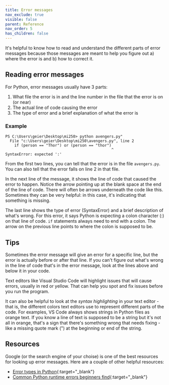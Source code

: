 ```yaml
---
title: Error messages
nav_exclude: true
visible: false
parent: Reference
nav_order: 5
has_children: false
---
```


It's helpful to know how to read and understand the different parts of error messages because those messages are meant to help you figure out a) where the error is and b) how to correct it.

## Reading error messages

For Python, error messages usually have 3 parts:

1. What file the error is in and the line number in the file that the error is on (or near)
2. The actual line of code causing the error
3. The type of error and a brief explanation of what the error is

### Example
```
PS C:\Users\geier\Desktop\mi250> python avengers.py"
  File "c:\Users\geier\Desktop\mi250\avengers.py", line 2
    if (person == "Thor") or (person == "thor")
                                               ^
SyntaxError: expected ':'
```

From the first two lines, you can tell that the error is in the file `avengers.py`. You can also tell that the error falls on line 2 in that file.

In the next line of the message, it shows the line of code that caused the error to happen. Notice the arrow pointing up at the blank space at the end of the line of code. There will often be arrows underneath the code like this. Sometimes they can be very helpful: in this case, it's indicating that something is missing.

The last line shows the type of error (SyntaxError) and a brief description of what's wrong. For this error, it says Python is expecting a colon character (:) on that line of code. `if` statements always need to end with a colon. The arrow on the previous line points to where the colon is supposed to be.

## Tips

Sometimes the error message will give an error for a specific line, but the error is actually before or after that line. If you can't figure out what's wrong in the line of code that's in the error message, look at the lines above and below it in your code.

Text editors like Visual Studio Code will highlight issues that will cause errors, usually in red or yellow. That can help you spot and fix issues before you run the program.

It can also be helpful to look at the *syntax highlighting* in your text editor - that is, the different colors text editors use to represent different parts of the code. For examples, VS Code always shows strings in Python files as orange text. If you know a line of text is supposed to be a string but it's not all in orange, that's a sign that there's something wrong that needs fixing - like a missing quote mark (") at the beginning or end of the string.

## Resources

Google (or the search engine of your choise) is one of the best resources for looking up error messages. Here are a couple of other helpful resources:

* [Error types in Python](https://www.tutorialsteacher.com/python/error-types-in-python){:target="_blank"}
* [Common Python runtime errors beginners find](https://inventwithpython.com/blog/2012/07/09/16-common-python-runtime-errors-beginners-find/){:target="_blank"}




